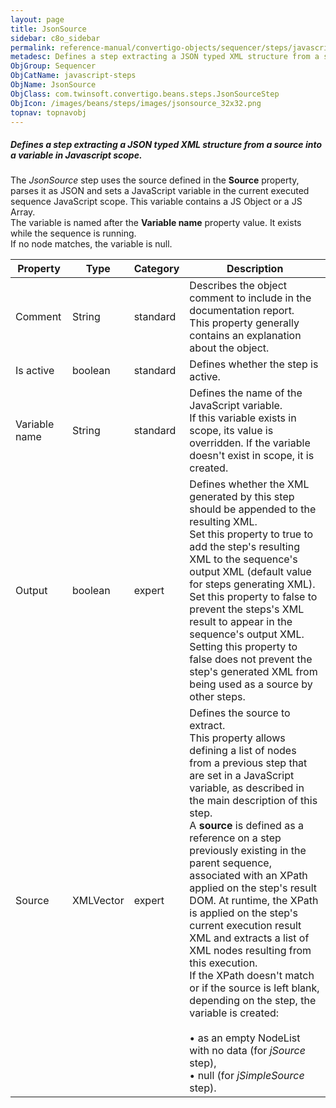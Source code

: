 ```yaml
---
layout: page
title: JsonSource
sidebar: c8o_sidebar
permalink: reference-manual/convertigo-objects/sequencer/steps/javascript-steps/jsonsource/
metadesc: Defines a step extracting a JSON typed XML structure from a source into a variable in Javascript scope.   The  JsonSource  step uses the source define
ObjGroup: Sequencer
ObjCatName: javascript-steps
ObjName: JsonSource
ObjClass: com.twinsoft.convertigo.beans.steps.JsonSourceStep
ObjIcon: /images/beans/steps/images/jsonsource_32x32.png
topnav: topnavobj
---
```

##### Defines a step extracting a JSON typed XML structure from a source into a variable in Javascript scope. 

The <i>JsonSource</i> step uses the source defined in the <b>Source</b> property, parses it as JSON and sets a JavaScript variable in the current executed sequence JavaScript scope. This variable contains a <span class="computer">JS Object</span> or a <span class="computer">JS Array</span>.<br/>The variable is named after the <b>Variable name</b> property value. It exists while the sequence is running.<br/>If no node matches, the variable is <span class="computer">null</span>.

Property | Type | Category | Description
--- | --- | --- | ---
Comment | String | standard | Describes the object comment to include in the documentation report.<br/>This property generally contains an explanation about the object.
Is active | boolean | standard | Defines whether the step is active.
Variable name | String | standard | Defines the name of the JavaScript variable.<br/>If this variable exists in scope, its value is overridden. If the variable doesn't exist in scope, it is created.
Output | boolean | expert | Defines whether the XML generated by this step should be appended to the resulting XML.<br/>Set this property to <span class="computer">true</span> to add the step's resulting XML to the sequence's output XML (default value for steps generating XML). Set this property to <span class="computer">false</span> to prevent the steps's XML result to appear in the sequence's output XML.<br/>Setting this property to <span class="computer">false</span> does not prevent the step's generated XML from being used as a source by other steps.
Source | XMLVector | expert | Defines the source to extract.<br/>This property allows defining a list of nodes from a previous step that are set in a JavaScript variable, as described in the main description of this step. <br/>A <b>source</b> is defined as a reference on a step previously existing in the parent sequence, associated with an XPath applied on the step's result DOM. At runtime, the XPath is applied on the step's current execution result XML and extracts a list of XML nodes resulting from this execution. <br/>If the XPath doesn't match or if the source is left blank, depending on the step, the variable is created: <br/><br/>• as an empty <span class="computer">NodeList</span> with no data (for <i>jSource</i> step), <br/>• <span class="computer">null</span> (for <i>jSimpleSource</i> step).<br/>
